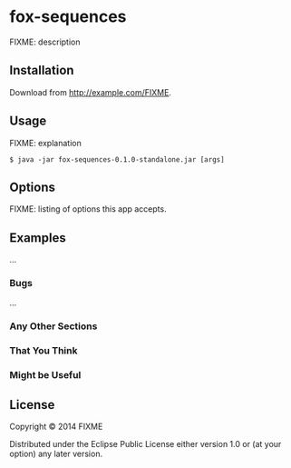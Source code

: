 # fox-sequences

FIXME: description

## Installation

Download from http://example.com/FIXME.

## Usage

FIXME: explanation

    $ java -jar fox-sequences-0.1.0-standalone.jar [args]

## Options

FIXME: listing of options this app accepts.

## Examples

...

### Bugs

...

### Any Other Sections
### That You Think
### Might be Useful

## License

Copyright © 2014 FIXME

Distributed under the Eclipse Public License either version 1.0 or (at
your option) any later version.
